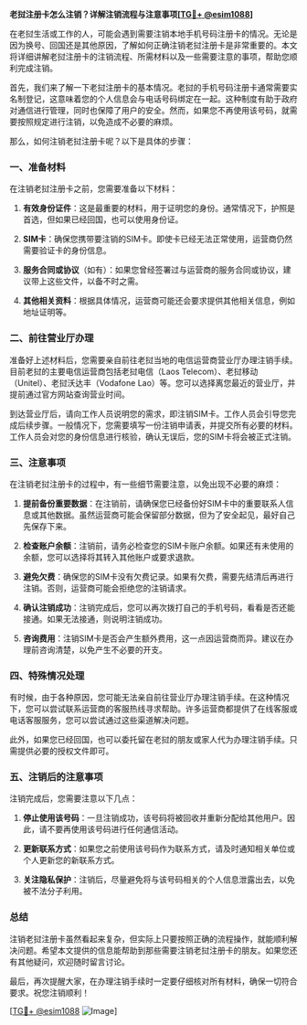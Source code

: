 **老挝注册卡怎么注销？详解注销流程与注意事项[[TG💪+ @esim1088](https://t.me/s/esim1088)]**

在老挝生活或工作的人，可能会遇到需要注销本地手机号码注册卡的情况。无论是因为换号、回国还是其他原因，了解如何正确注销老挝注册卡是非常重要的。本文将详细讲解老挝注册卡的注销流程、所需材料以及一些需要注意的事项，帮助您顺利完成注销。

首先，我们来了解一下老挝注册卡的基本情况。老挝的手机号码注册卡通常需要实名制登记，这意味着您的个人信息会与电话号码绑定在一起。这种制度有助于政府对通信进行管理，同时也保障了用户的安全。然而，如果您不再使用该号码，就需要按照规定进行注销，以免造成不必要的麻烦。

那么，如何注销老挝注册卡呢？以下是具体的步骤：

### 一、准备材料

在注销老挝注册卡之前，您需要准备以下材料：

1. **有效身份证件**：这是最重要的材料，用于证明您的身份。通常情况下，护照是首选，但如果已经回国，也可以使用身份证。
   
2. **SIM卡**：确保您携带要注销的SIM卡。即使卡已经无法正常使用，运营商仍然需要验证卡的身份信息。

3. **服务合同或协议**（如有）：如果您曾经签署过与运营商的服务合同或协议，建议带上这些文件，以备不时之需。

4. **其他相关资料**：根据具体情况，运营商可能还会要求提供其他相关信息，例如地址证明等。

### 二、前往营业厅办理

准备好上述材料后，您需要亲自前往老挝当地的电信运营商营业厅办理注销手续。目前老挝的主要电信运营商包括老挝电信（Laos Telecom）、老挝移动（Unitel）、老挝沃达丰（Vodafone Lao）等。您可以选择离您最近的营业厅，并提前通过官方网站查询营业时间。

到达营业厅后，请向工作人员说明您的需求，即注销SIM卡。工作人员会引导您完成后续步骤。一般情况下，您需要填写一份注销申请表，并提交所有必要的材料。工作人员会对您的身份信息进行核验，确认无误后，您的SIM卡将会被正式注销。

### 三、注意事项

在注销老挝注册卡的过程中，有一些细节需要注意，以免出现不必要的麻烦：

1. **提前备份重要数据**：在注销前，请确保您已经备份好SIM卡中的重要联系人信息或其他数据。虽然运营商可能会保留部分数据，但为了安全起见，最好自己先保存下来。

2. **检查账户余额**：注销前，请务必检查您的SIM卡账户余额。如果还有未使用的余额，您可以选择将其转入其他账户或要求退款。

3. **避免欠费**：确保您的SIM卡没有欠费记录。如果有欠费，需要先结清后再进行注销。否则，运营商可能会拒绝您的注销请求。

4. **确认注销成功**：注销完成后，您可以再次拨打自己的手机号码，看看是否还能接通。如果无法接通，则说明注销成功。

5. **咨询费用**：注销SIM卡是否会产生额外费用，这一点因运营商而异。建议在办理前咨询清楚，以免产生不必要的开支。

### 四、特殊情况处理

有时候，由于各种原因，您可能无法亲自前往营业厅办理注销手续。在这种情况下，您可以尝试联系运营商的客服热线寻求帮助。许多运营商都提供了在线客服或电话客服服务，您可以尝试通过这些渠道解决问题。

此外，如果您已经回国，也可以委托留在老挝的朋友或家人代为办理注销手续。只需提供必要的授权文件即可。

### 五、注销后的注意事项

注销完成后，您需要注意以下几点：

1. **停止使用该号码**：一旦注销成功，该号码将被回收并重新分配给其他用户。因此，请不要再使用该号码进行任何通信活动。

2. **更新联系方式**：如果您之前使用该号码作为联系方式，请及时通知相关单位或个人更新您的新联系方式。

3. **关注隐私保护**：注销后，尽量避免将与该号码相关的个人信息泄露出去，以免被不法分子利用。

### 总结

注销老挝注册卡虽然看起来复杂，但实际上只要按照正确的流程操作，就能顺利解决问题。希望本文提供的信息能帮助到那些需要注销老挝注册卡的朋友。如果您还有其他疑问，欢迎随时留言讨论。

最后，再次提醒大家，在办理注销手续时一定要仔细核对所有材料，确保一切符合要求。祝您注销顺利！

[[TG💪+ @esim1088](https://t.me/s/esim1088) ![Image](https://i.postimg.cc/4NQfJmqS/Snipaste-2025-05-13-00-14-12.png)]
